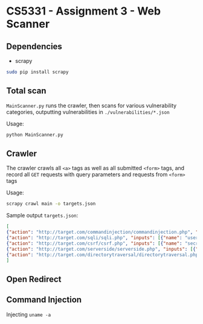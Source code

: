 # CS5331 - Assignment 3 - Web Scanner
## Dependencies
* scrapy
```sh
sudo pip install scrapy
```

## Total scan
`MainScanner.py` runs the crawler, then scans for various vulnerability categories, outputting vulnerabilities in `./vulnerabilities/*.json`

Usage:
```sh
python MainScanner.py
```

## Crawler
The crawler crawls all `<a>` tags as well as all submitted `<form>` tags, and record all `GET` requests with query parameters and requests from `<form>` tags

Usage:
```sh
scrapy crawl main -o targets.json
```
Sample output `targets.json`:
```json
[
{"action": "http://target.com/commandinjection/commandinjection.php", "inputs": [{"name": "host"}], "method": "POST"},
{"action": "http://target.com/sqli/sqli.php", "inputs": [{"name": "username"}], "method": "POST"},
{"action": "http://target.com/csrf/csrf.php", "inputs": [{"name": "secret"}, {"name": "csrftoken"}], "method": "POST"},
{"action": "http://target.com/serverside/serverside.php", "inputs": [{"name": "page"}], "method": "GET"},
{"action": "http://target.com/directorytraversal/directorytraversal.php", "inputs": [{"name": "ascii"}], "method": "GET"}
]
```

## Open Redirect

## Command Injection
Injecting `uname -a`
